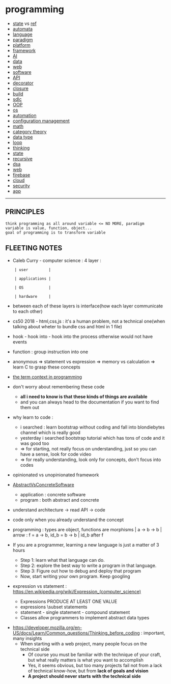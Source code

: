 # programming

- [state](state) vs [ref](ref)
- [automata](automata)
- [language](language)
- [paradigm](paradigm)
- [platform](platform)
- [framework](framework)
- [AI](AI)
- [data](data)
- [web](web)
- [software](software)
- [API](API)
- [decorator](decorator)
- [closure](closure)
- [build](build)
- [sdlc](sdlc)
- [OOP](OOP)
- [os](os)
- [automation](automation)
- [configuration management](configuration-management)
- [math](math)
- [category theory](category)
- [data type](data-type)
- [loop](loop)
- [thinking](thinking)
- [state](state)
- [recursive](recursive)
- [dsa](dsa)
- [web](web)
- [firebase](https://www.youtube.com/watch?v=q5J5ho7YUhA)
- [cloud](cloud)
- [security](security)
- [app](app)

---

## PRINCIPLES

```
think programming as all around variable <= NO MORE, paradigm
variable is value, function, object...
goal of programming is to transform variable
```

## FLEETING NOTES

- Caleb Curry - computer science : 4 layer :

```
    | user         |

    | applications |

    | OS           |

    | hardware     |
```

- between each of these layers is interface(how each layer communicate to each other)

- cs50 2018 - html,css,js : it's a human problem, not a technical one(when talking about wheter to bundle css and html in 1 file)
- hook - hook into - hook into the process otherwise would not have events
- function : group instruction into one
- anonymous => statement vs expression => memory vs calculation => learn C to grasp these concepts
- [the term context in programming](https://stackoverflow.com/questions/6145091/the-term-context-in-programming)
- don't worry about remembering these code
  - **all i need to know is that these kinds of things are available**
  - and you can always head to the documentation if you want to find them out
- why learn to code :
  - i searched : learn bootstrap without coding and fall into blondiebytes channel which is really good
  - yesterday i searched bootstrap tutorial which has tons of code and it was good too
  - => for starting, not really focus on understanding, just so you can have a sense, look for code video
  - => for really understanding, look only for concepts, don't focus into codes
- opinionated vs unopinionated framework
- [AbstractVsConcreteSoftware](https://wiki.c2.com/?AbstractVsConcreteSoftware)
  - application : concrete software
  - program : both abstract and concrete
- understand architecture -> read API -> code
- code only when you already understand the concept
- programming : types are object, functions are morphisms | a -> b -> b | arrow : f = a -> b, id_b = b -> b | id_b after f
- If you are a programmer, learning a new language is just a matter of 3 hours
  - Step 1: learn what that language can do.
  - Step 2: explore the best way to write a program in that language.
  - Step 3: Figure out how to debug and deploy that program
  - Now, start writing your own program. Keep googling
- expression vs statement : https://en.wikipedia.org/wiki/Expression_(computer_science)
  - Expressions PRODUCE AT LEAST ONE VALUE
  - expressions \subset statements
  - statement - single statement - compound statement
  - Classes allow programmers to implement abstract data types

* https://developer.mozilla.org/en-US/docs/Learn/Common_questions/Thinking_before_coding : important, many insights
  - When starting with a web project, many people focus on the technical side
    - Of course you must be familiar with the technique of your craft, but what really matters is what you want to accomplish
    - Yes, it seems obvious, but too many projects fail not from a lack of technical know-how, but from **lack of goals and vision**
    - **A project should never starts with the technical side**
